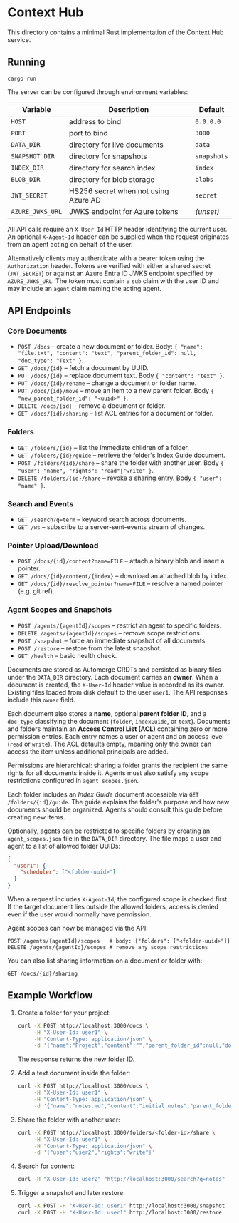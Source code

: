 # Context Hub

This directory contains a minimal Rust implementation of the Context Hub service.

## Running

```
cargo run
```

The server can be configured through environment variables:

| Variable | Description | Default |
|----------|-------------|---------|
| `HOST` | address to bind | `0.0.0.0` |
| `PORT` | port to bind | `3000` |
| `DATA_DIR` | directory for live documents | `data` |
| `SNAPSHOT_DIR` | directory for snapshots | `snapshots` |
| `INDEX_DIR` | directory for search index | `index` |
| `BLOB_DIR` | directory for blob storage | `blobs` |
| `JWT_SECRET` | HS256 secret when not using Azure AD | `secret` |
| `AZURE_JWKS_URL` | JWKS endpoint for Azure tokens | *(unset)* |

All API calls require an `X-User-Id` HTTP header identifying the current user.
An optional `X-Agent-Id` header can be supplied when the request originates from
an agent acting on behalf of the user.

Alternatively clients may authenticate with a bearer token using the
`Authorization` header. Tokens are verified with either a shared secret
(`JWT_SECRET`) or against an Azure Entra ID JWKS endpoint specified by
`AZURE_JWKS_URL`. The token must contain a `sub` claim with the user ID and may
include an `agent` claim naming the acting agent.

## API Endpoints

### Core Documents

- `POST /docs` – create a new document or folder. Body:
  `{ "name": "file.txt", "content": "text", "parent_folder_id": null, "doc_type": "Text" }`.
- `GET /docs/{id}` – fetch a document by UUID.
- `PUT /docs/{id}` – replace document text. Body `{ "content": "text" }`.
- `PUT /docs/{id}/rename` – change a document or folder name.
- `PUT /docs/{id}/move` – move an item to a new parent folder. Body `{ "new_parent_folder_id": "<uuid>" }`.
- `DELETE /docs/{id}` – remove a document or folder.
- `GET /docs/{id}/sharing` – list ACL entries for a document or folder.

### Folders

- `GET /folders/{id}` – list the immediate children of a folder.
- `GET /folders/{id}/guide` – retrieve the folder's Index Guide document.
- `POST /folders/{id}/share` – share the folder with another user. Body `{ "user": "name", "rights": "read"|"write" }`.
- `DELETE /folders/{id}/share` – revoke a sharing entry. Body `{ "user": "name" }`.

### Search and Events

- `GET /search?q=term` – keyword search across documents.
- `GET /ws` – subscribe to a server-sent-events stream of changes.

### Pointer Upload/Download

- `POST /docs/{id}/content?name=FILE` – attach a binary blob and insert a pointer.
- `GET /docs/{id}/content/{index}` – download an attached blob by index.
- `GET /docs/{id}/resolve_pointer?name=FILE` – resolve a named pointer (e.g. git ref).

### Agent Scopes and Snapshots

- `POST /agents/{agentId}/scopes` – restrict an agent to specific folders.
- `DELETE /agents/{agentId}/scopes` – remove scope restrictions.
- `POST /snapshot` – force an immediate snapshot of all documents.
- `POST /restore` – restore from the latest snapshot.
- `GET /health` – basic health check.

Documents are stored as Automerge CRDTs and persisted as binary files under the `DATA_DIR` directory. Each document carries an **owner**. When a document is created, the `X-User-Id` header value is recorded as its owner. Existing files loaded from disk default to the user `user1`. The API responses include this `owner` field.

Each document also stores a **name**, optional **parent folder ID**, and a `doc_type` classifying the document (`folder`, `indexGuide`, or `text`).
Documents and folders maintain an **Access Control List (ACL)** containing zero or more permission entries. Each entry names a user or agent and an access level (`read` or `write`). The ACL defaults empty, meaning only the owner can access the item unless additional principals are added.

Permissions are hierarchical: sharing a folder grants the recipient the same rights for all documents inside it. Agents must also satisfy any scope restrictions configured in `agent_scopes.json`.

Each folder includes an *Index Guide* document accessible via `GET /folders/{id}/guide`. The guide explains the folder's purpose and how new documents should be organized. Agents should consult this guide before creating new items.

Optionally, agents can be restricted to specific folders by creating an
`agent_scopes.json` file in the `DATA_DIR` directory. The file maps a user and agent
to a list of allowed folder UUIDs:

```json
{
  "user1": {
    "scheduler": ["<folder-uuid>"]
  }
}
```

When a request includes `X-Agent-Id`, the configured scope is checked first. If
the target document lies outside the allowed folders, access is denied even if
the user would normally have permission.

Agent scopes can now be managed via the API:

```
POST /agents/{agentId}/scopes   # body: {"folders": ["<folder-uuid>"]}
DELETE /agents/{agentId}/scopes # remove any scope restrictions
```

You can also list sharing information on a document or folder with:

```
GET /docs/{id}/sharing
```

## Example Workflow

1. Create a folder for your project:

   ```bash
   curl -X POST http://localhost:3000/docs \
        -H "X-User-Id: user1" \
        -H "Content-Type: application/json" \
        -d '{"name":"Project","content":"","parent_folder_id":null,"doc_type":"Folder"}'
   ```

   The response returns the new folder ID.

2. Add a text document inside the folder:

   ```bash
   curl -X POST http://localhost:3000/docs \
        -H "X-User-Id: user1" \
        -H "Content-Type: application/json" \
        -d '{"name":"notes.md","content":"initial notes","parent_folder_id":"<folder-id>","doc_type":"Text"}'
   ```

3. Share the folder with another user:

   ```bash
   curl -X POST http://localhost:3000/folders/<folder-id>/share \
        -H "X-User-Id: user1" \
        -H "Content-Type: application/json" \
        -d '{"user":"user2","rights":"write"}'
   ```

4. Search for content:

   ```bash
   curl -H "X-User-Id: user2" "http://localhost:3000/search?q=notes"
   ```

5. Trigger a snapshot and later restore:

   ```bash
   curl -X POST -H "X-User-Id: user1" http://localhost:3000/snapshot
   curl -X POST -H "X-User-Id: user1" http://localhost:3000/restore
   ```
